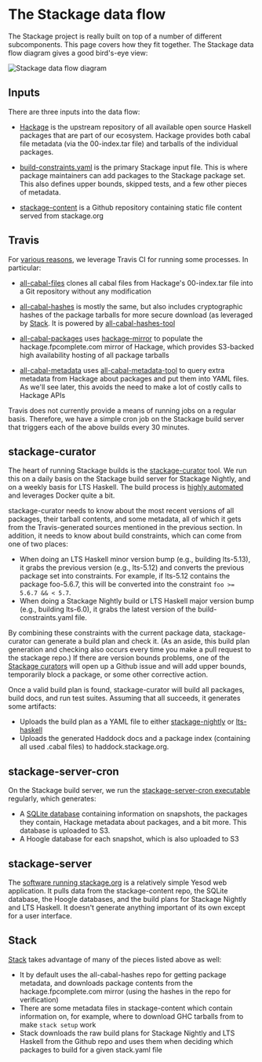 # The Stackage data flow

The Stackage project is really built on top of a number of different
subcomponents. This page covers how they fit together. The Stackage data flow
diagram gives a good bird's-eye view:

![Stackage data flow diagram](https://cloud.githubusercontent.com/assets/49415/14490986/cad5274e-017e-11e6-85cc-a4d815175c61.png)

## Inputs

There are three inputs into the data flow:

* [Hackage](http://hackage.haskell.org/) is the upstream repository of all
  available open source Haskell packages that are part of our ecosystem.
  Hackage provides both cabal file metadata (via the 00-index.tar file) and
  tarballs of the individual packages.

* [build-constraints.yaml](https://github.com/fpco/stackage/blob/master/build-constraints.yaml)
  is the primary Stackage input file. This is where package maintainers can add
  packages to the Stackage package set. This also defines upper bounds, skipped
  tests, and a few other pieces of metadata.

* [stackage-content](https://github.com/fpco/stackage-content) is a Github
  repository containing static file content served from stackage.org

## Travis

For [various
reasons](https://www.fpcomplete.com/blog/2015/05/distributing-packages-without-sysadmin),
we leverage Travis CI for running some processes. In particular:

* [all-cabal-files](https://github.com/commercialhaskell/all-cabal-files/blob/hackage/.travis.yml)
  clones all cabal files from Hackage's 00-index.tar file into a Git repository
  without any modification

* [all-cabal-hashes](https://github.com/commercialhaskell/all-cabal-hashes/blob/hackage/.travis.yml)
  is mostly the same, but also includes cryptographic hashes of the package
  tarballs for more secure download (as leveraged by
  [Stack](http://haskellstack.com). It is powered by [all-cabal-hashes-tool](https://github.com/commercialhaskell/all-cabal-hashes-tool)

* [all-cabal-packages](https://github.com/commercialhaskell/all-cabal-packages)
  uses [hackage-mirror](http://github.com/fpco/hackage-mirror) to populate the
  hackage.fpcomplete.com mirror of Hackage, which provides S3-backed high
  availability hosting of all package tarballs

* [all-cabal-metadata](https://github.com/commercialhaskell/all-cabal-metadata)
  uses
  [all-cabal-metadata-tool](https://github.com/commercialhaskell/all-cabal-metadata-tool)
  to query extra metadata from Hackage about packages and put them into YAML
  files. As we'll see later, this avoids the need to make a lot of costly calls
  to Hackage APIs

Travis does not currently provide a means of running jobs on a regular basis.
Therefore, we have a simple cron job on the Stackage build server that triggers
each of the above builds every 30 minutes.

## stackage-curator

The heart of running Stackage builds is the
[stackage-curator](https://github.com/fpco/stackage-curator) tool. We run this
on a daily basis on the Stackage build server for Stackage Nightly, and on a
weekly basis for LTS Haskell. The build process is [highly
automated](https://github.com/fpco/stackage/blob/master/automated/build.sh) and
leverages Docker quite a bit.

stackage-curator needs to know about the most recent versions of all packages,
their tarball contents, and some metadata, all of which it gets from the
Travis-generated sources mentioned in the previous section. In addition, it
needs to know about build constraints, which can come from one of two places:

* When doing an LTS Haskell minor version bump (e.g., building lts-5.13), it
  grabs the previous version (e.g., lts-5.12) and converts the previous package
  set into constraints. For example, if lts-5.12 contains the package foo-5.6.7,
  this will be converted into the constraint `foo >= 5.6.7 && < 5.7`.
* When doing a Stackage Nightly build or LTS Haskell major version bump (e.g.,
  building lts-6.0), it grabs the latest version of the build-constraints.yaml
  file.

By combining these constraints with the current package data, stackage-curator
can generate a build plan and check it. (As an aside, this build plan
generation and checking also occurs every time you make a pull request to the
stackage repo.) If there are version bounds problems, one of the [Stackage
curators](https://github.com/fpco/stackage/blob/master/CURATORS.md) will open
up a Github issue and will add upper bounds, temporarily block a package, or
some other corrective action.

Once a valid build plan is found, stackage-curator will build all packages,
build docs, and run test suites. Assuming that all succeeds, it generates some
artifacts:

* Uploads the build plan as a YAML file to either
  [stackage-nightly](https://github.com/fpco/stackage-nightly) or
  [lts-haskell](https://github.com/fpco/lts-haskell)
* Uploads the generated Haddock docs and a package index (containing all used
  .cabal files) to haddock.stackage.org.

## stackage-server-cron

On the Stackage build server, we run the [stackage-server-cron
executable](https://github.com/fpco/stackage-server/blob/master/app/stackage-server-cron.hs)
regularly, which generates:

* A [SQLite
  database](https://github.com/fpco/stackage-server/blob/master/Stackage/Database.hs)
  containing information on snapshots, the packages they contain, Hackage
  metadata about packages, and a bit more. This database is uploaded to S3.
* A Hoogle database for each snapshot, which is also uploaded to S3

## stackage-server

The [software running stackage.org](https://github.com/fpco/stackage-server) is
a relatively simple Yesod web application. It pulls data from the
stackage-content repo, the SQLite database, the Hoogle databases, and the build
plans for Stackage Nightly and LTS Haskell. It doesn't generate anything
important of its own except for a user interface.

## Stack

[Stack](http://haskellstack.com) takes advantage of many of the pieces listed above as well:

* It by default uses the all-cabal-hashes repo for getting package metadata,
  and downloads package contents from the hackage.fpcomplete.com mirror (using
  the hashes in the repo for verification)
* There are some metadata files in stackage-content which contain information
  on, for example, where to download GHC tarballs from to make `stack setup`
  work
* Stack downloads the raw build plans for Stackage Nightly and LTS Haskell from
  the Github repo and uses them when deciding which packages to build for a
  given stack.yaml file
